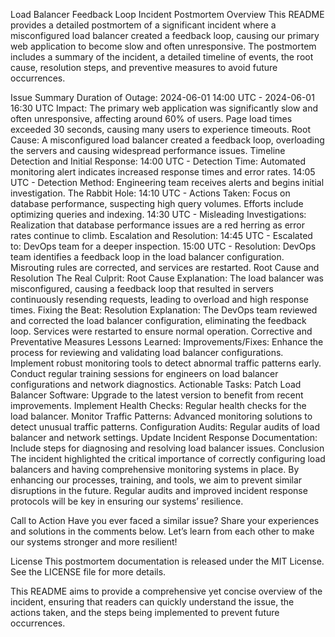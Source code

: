 Load Balancer Feedback Loop Incident Postmortem
Overview
This README provides a detailed postmortem of a significant incident where a misconfigured load balancer created a feedback loop, causing our primary web application to become slow and often unresponsive. The postmortem includes a summary of the incident, a detailed timeline of events, the root cause, resolution steps, and preventive measures to avoid future occurrences.

Issue Summary
Duration of Outage: 2024-06-01 14:00 UTC - 2024-06-01 16:30 UTC
Impact:
The primary web application was significantly slow and often unresponsive, affecting around 60% of users. Page load times exceeded 30 seconds, causing many users to experience timeouts.
Root Cause: A misconfigured load balancer created a feedback loop, overloading the servers and causing widespread performance issues.
Timeline
Detection and Initial Response:
14:00 UTC - Detection Time: Automated monitoring alert indicates increased response times and error rates.
14:05 UTC - Detection Method: Engineering team receives alerts and begins initial investigation.
The Rabbit Hole:
14:10 UTC - Actions Taken: Focus on database performance, suspecting high query volumes. Efforts include optimizing queries and indexing.
14:30 UTC - Misleading Investigations: Realization that database performance issues are a red herring as error rates continue to climb.
Escalation and Resolution:
14:45 UTC - Escalated to: DevOps team for a deeper inspection.
15:00 UTC - Resolution: DevOps team identifies a feedback loop in the load balancer configuration. Misrouting rules are corrected, and services are restarted.
Root Cause and Resolution
The Real Culprit:
Root Cause Explanation: The load balancer was misconfigured, causing a feedback loop that resulted in servers continuously resending requests, leading to overload and high response times.
Fixing the Beat:
Resolution Explanation: The DevOps team reviewed and corrected the load balancer configuration, eliminating the feedback loop. Services were restarted to ensure normal operation.
Corrective and Preventative Measures
Lessons Learned:
Improvements/Fixes:
Enhance the process for reviewing and validating load balancer configurations.
Implement robust monitoring tools to detect abnormal traffic patterns early.
Conduct regular training sessions for engineers on load balancer configurations and network diagnostics.
Actionable Tasks:
Patch Load Balancer Software: Upgrade to the latest version to benefit from recent improvements.
Implement Health Checks: Regular health checks for the load balancer.
Monitor Traffic Patterns: Advanced monitoring solutions to detect unusual traffic patterns.
Configuration Audits: Regular audits of load balancer and network settings.
Update Incident Response Documentation: Include steps for diagnosing and resolving load balancer issues.
Conclusion
The incident highlighted the critical importance of correctly configuring load balancers and having comprehensive monitoring systems in place. By enhancing our processes, training, and tools, we aim to prevent similar disruptions in the future. Regular audits and improved incident response protocols will be key in ensuring our systems’ resilience.

Call to Action
Have you ever faced a similar issue? Share your experiences and solutions in the comments below. Let’s learn from each other to make our systems stronger and more resilient!

License
This postmortem documentation is released under the MIT License. See the LICENSE file for more details.

This README aims to provide a comprehensive yet concise overview of the incident, ensuring that readers can quickly understand the issue, the actions taken, and the steps being implemented to prevent future occurrences.
